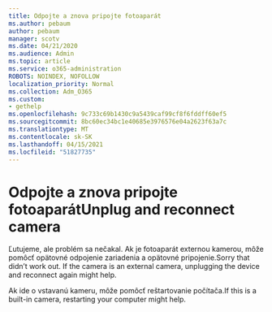 ```yaml
---
title: Odpojte a znova pripojte fotoaparát
ms.author: pebaum
author: pebaum
manager: scotv
ms.date: 04/21/2020
ms.audience: Admin
ms.topic: article
ms.service: o365-administration
ROBOTS: NOINDEX, NOFOLLOW
localization_priority: Normal
ms.collection: Adm_O365
ms.custom:
- gethelp
ms.openlocfilehash: 9c733c69b1430c9a5439caf99cf8f6fddff60ef5
ms.sourcegitcommit: 8bc60ec34bc1e40685e3976576e04a2623f63a7c
ms.translationtype: MT
ms.contentlocale: sk-SK
ms.lasthandoff: 04/15/2021
ms.locfileid: "51827735"
---
```

# <a name="unplug-and-reconnect-camera"></a><span data-ttu-id="352bd-102">Odpojte a znova pripojte fotoaparát</span><span class="sxs-lookup"><span data-stu-id="352bd-102">Unplug and reconnect camera</span></span>

<span data-ttu-id="352bd-103">Ľutujeme, ale problém sa nečakal. Ak je fotoaparát externou kamerou, môže pomôcť opätovné odpojenie zariadenia a opätovné pripojenie.</span><span class="sxs-lookup"><span data-stu-id="352bd-103">Sorry that didn’t work out. If the camera is an external camera, unplugging the device and reconnect again might help.</span></span>

<span data-ttu-id="352bd-104">Ak ide o vstavanú kameru, môže pomôcť reštartovanie počítača.</span><span class="sxs-lookup"><span data-stu-id="352bd-104">If this is a built-in camera, restarting your computer might help.</span></span>
